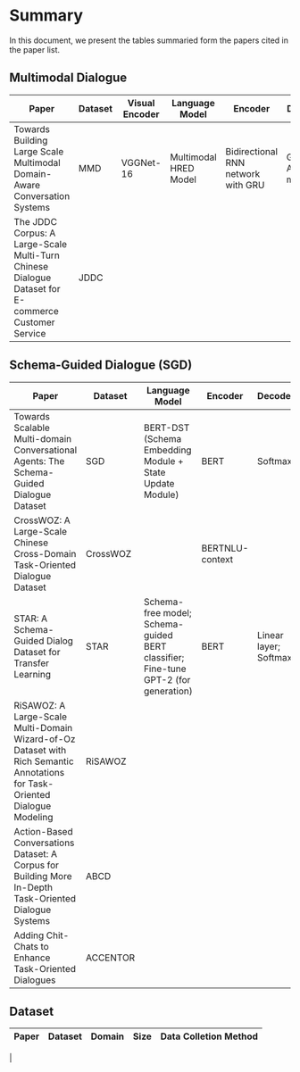 # Summary
In this document, we present the tables summaried form the papers cited in the paper list.

## Multimodal Dialogue
| Paper | Dataset | Visual Encoder | Language Model | Encoder | Decoder |
| --- | --- | --- | --- | --- | --- |
| Towards Building Large Scale Multimodal Domain-Aware Conversation Systems | MMD | VGGNet-16 | Multimodal HRED Model |  Bidirectional RNN network with GRU | GRU + Attention model |
| The JDDC Corpus: A Large-Scale Multi-Turn Chinese Dialogue Dataset for E-commerce Customer Service | JDDC |


## Schema-Guided Dialogue (SGD)

| Paper | Dataset | Language Model | Encoder | Decoder |
| --- | --- | --- | --- | --- |
| Towards Scalable Multi-domain Conversational Agents: The Schema-Guided Dialogue Dataset | SGD | BERT-DST (Schema Embedding Module + State Update Module) | BERT | Softmax | Benchmark; Zero-shot DST |
| CrossWOZ: A Large-Scale Chinese Cross-Domain Task-Oriented Dialogue Dataset | CrossWOZ |  | BERTNLU-context | 
| STAR: A Schema-Guided Dialog Dataset for Transfer Learning | STAR | Schema-free model; Schema-guided BERT classifier; Fine-tune GPT-2 (for generation) | BERT | Linear layer; Softmax | Zero-shot generalization across tasks and domains; Schema = task specification ≠ **S**GD |
| RiSAWOZ: A Large-Scale Multi-Domain Wizard-of-Oz Dataset with Rich Semantic Annotations for Task-Oriented Dialogue Modeling | RiSAWOZ |
| Action-Based Conversations Dataset: A Corpus for Building More In-Depth Task-Oriented Dialogue Systems | ABCD |
| Adding Chit-Chats to Enhance Task-Oriented Dialogues | ACCENTOR |  |  |  | Integrate both types of systems (task-oriented systems + open-domain chatbots) |

## Dataset
| Paper | Dataset | Domain | Size | Data Colletion Method |
| --- | --- | --- | --- | --- |
|

